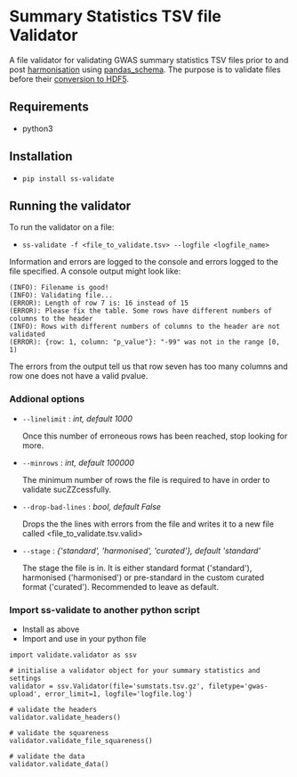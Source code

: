 # Summary Statistics TSV file Validator

A file validator for validating GWAS summary statistics TSV files prior to and post [harmonisation](https://github.com/EBISPOT/sum-stats-formatter/tree/master/harmonisation) using [pandas_schema](https://tmiguelt.github.io/PandasSchema/). The purpose is to validate files before their [conversion to HDF5](https://github.com/EBISPOT/SumStats/). 

## Requirements
- python3

## Installation
- `pip install ss-validate`

## Running the validator
To run the validator on a file:
- `ss-validate -f <file_to_validate.tsv> --logfile <logfile_name>`

Information and errors are logged to the console and errors logged to the file specified. A console output might look like:
```
(INFO): Filename is good!
(INFO): Validating file...
(ERROR): Length of row 7 is: 16 instead of 15
(ERROR): Please fix the table. Some rows have different numbers of columns to the header
(INFO): Rows with different numbers of columns to the header are not validated
(ERROR): {row: 1, column: "p_value"}: "-99" was not in the range [0, 1)
```
The errors from the output tell us that row seven has too many columns and row one does not have a valid pvalue. 

### Addional options
- `--linelimit` : _int, default 1000_

   Once this number of erroneous rows has been reached, stop looking for more.
- `--minrows` : _int, default 100000_

   The minimum number of rows the file is required to have in order to validate sucZZcessfully.
- `--drop-bad-lines` : _bool, default False_

   Drops the the lines with errors from the file and writes it to a new file called <file_to_validate.tsv.valid>
- `--stage` : _{'standard', 'harmonised', 'curated'}, default 'standard'_

   The stage the file is in. It is either standard format ('standard'), harmonised ('harmonised') or pre-standard in the custom curated format ('curated'). Recommended to leave as default.

### Import ss-validate to another python script
- Install as above
- Import and use in your python file 
```
import validate.validator as ssv

# initialise a validator object for your summary statistics and settings 
validator = ssv.Validator(file='sumstats.tsv.gz', filetype='gwas-upload', error_limit=1, logfile='logfile.log')

# validate the headers
validator.validate_headers()

# validate the squareness
validator.validate_file_squareness()

# validate the data
validator.validate_data()
```